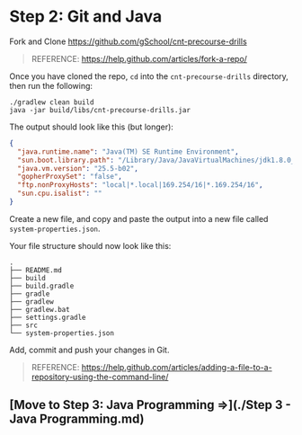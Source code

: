 # Step 2: Git and Java

Fork and Clone https://github.com/gSchool/cnt-precourse-drills

> REFERENCE: https://help.github.com/articles/fork-a-repo/

Once you have cloned the repo, `cd` into the `cnt-precourse-drills` directory, then run the following:

```
./gradlew clean build
java -jar build/libs/cnt-precourse-drills.jar
```

The output should look like this (but longer):

```json
{
  "java.runtime.name": "Java(TM) SE Runtime Environment",
  "sun.boot.library.path": "/Library/Java/JavaVirtualMachines/jdk1.8.0_05.jdk/Contents/Home/jre/lib",
  "java.vm.version": "25.5-b02",
  "gopherProxySet": "false",
  "ftp.nonProxyHosts": "local|*.local|169.254/16|*.169.254/16",
  "sun.cpu.isalist": ""
}
```

Create a new file, and copy and paste the output into a new file called `system-properties.json`.  

Your file structure should now look like this:

```
.
├── README.md
├── build
├── build.gradle
├── gradle
├── gradlew
├── gradlew.bat
├── settings.gradle
├── src
└── system-properties.json
```

Add, commit and push your changes in Git.  

> REFERENCE: https://help.github.com/articles/adding-a-file-to-a-repository-using-the-command-line/

## [Move to Step 3: Java Programming =>](./Step 3 - Java Programming.md)
